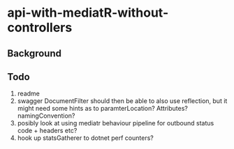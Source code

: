 # api-with-mediatR-without-controllers

## Background



## Todo

1) readme
2) swagger DocumentFilter should then be able to also use reflection, but it might need some hints as to paramterLocation? Attributes? namingConvention?
3) posibly look at using mediatr behaviour pipeline for outbound status code + headers etc?
4) hook up statsGatherer to dotnet perf counters? 
